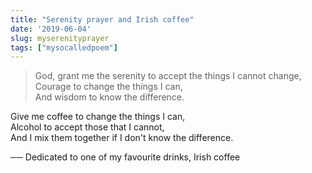 ```yaml
---
title: "Serenity prayer and Irish coffee"
date: '2019-06-04'
slug: myserenityprayer
tags: ["mysocalledpoem"]
---
```


> God, grant me the serenity to accept the things I cannot change,  
Courage to change the things I can,  
And wisdom to know the difference.  

Give me coffee to change the things I can,  
Alcohol to accept those that I cannot,  
And I mix them together if I don't know the difference.

── Dedicated to one of my favourite drinks, Irish coffee
